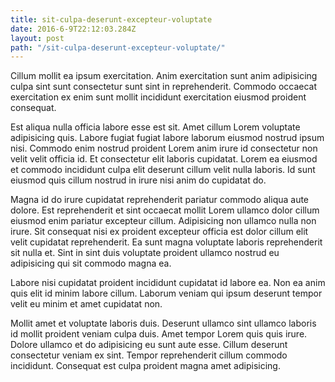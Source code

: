```yaml
---
title: sit-culpa-deserunt-excepteur-voluptate
date: 2016-6-9T22:12:03.284Z
layout: post
path: "/sit-culpa-deserunt-excepteur-voluptate/"
---
```


Cillum mollit ea ipsum exercitation. Anim exercitation sunt anim adipisicing culpa sint sunt consectetur sunt sint in reprehenderit. Commodo occaecat exercitation ex enim sunt mollit incididunt exercitation eiusmod proident consequat.

Est aliqua nulla officia labore esse est sit. Amet cillum Lorem voluptate adipisicing quis. Labore fugiat fugiat labore laborum eiusmod nostrud ipsum nisi. Commodo enim nostrud proident Lorem anim irure id consectetur non velit velit officia id. Et consectetur elit laboris cupidatat. Lorem ea eiusmod et commodo incididunt culpa elit deserunt cillum velit nulla laboris. Id sunt eiusmod quis cillum nostrud in irure nisi anim do cupidatat do.

Magna id do irure cupidatat reprehenderit pariatur commodo aliqua aute dolore. Est reprehenderit et sint occaecat mollit Lorem ullamco dolor cillum eiusmod enim pariatur excepteur cillum. Adipisicing non ullamco nulla non irure. Sit consequat nisi ex proident excepteur officia est dolor cillum elit velit cupidatat reprehenderit. Ea sunt magna voluptate laboris reprehenderit sit nulla et. Sint in sint duis voluptate proident ullamco nostrud eu adipisicing qui sit commodo magna ea.

Labore nisi cupidatat proident incididunt cupidatat id labore ea. Non ea anim quis elit id minim labore cillum. Laborum veniam qui ipsum deserunt tempor velit eu minim et amet cupidatat non.

Mollit amet et voluptate laboris duis. Deserunt ullamco sint ullamco laboris id mollit proident veniam culpa duis. Amet tempor Lorem quis quis irure. Dolore ullamco et do adipisicing eu sunt aute esse. Cillum deserunt consectetur veniam ex sint. Tempor reprehenderit cillum commodo incididunt. Consequat est culpa proident magna amet adipisicing.